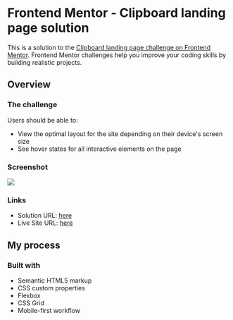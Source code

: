 # Frontend Mentor - Clipboard landing page solution

This is a solution to the [Clipboard landing page challenge on Frontend Mentor](https://www.frontendmentor.io/challenges/clipboard-landing-page-5cc9bccd6c4c91111378ecb9). Frontend Mentor challenges help you improve your coding skills by building realistic projects.

## Overview

### The challenge

Users should be able to:

- View the optimal layout for the site depending on their device's screen size
- See hover states for all interactive elements on the page

### Screenshot

![](./screenshot.jpg)

### Links

- Solution URL: [here](https://github.com/HeshamAbdelalem/clipboard-landing-page-master)
- Live Site URL: [here](https://heshamabdelalem.github.io/clipboard-landing-page-master/)

## My process

### Built with

- Semantic HTML5 markup
- CSS custom properties
- Flexbox
- CSS Grid
- Mobile-first workflow
